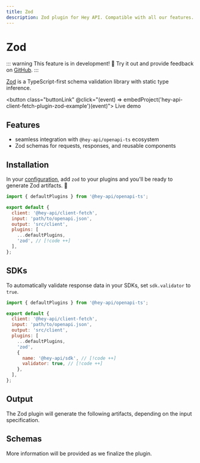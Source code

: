 ```yaml
---
title: Zod
description: Zod plugin for Hey API. Compatible with all our features.
---
```


# Zod

::: warning
This feature is in development! :tada: Try it out and provide feedback on [GitHub](https://github.com/hey-api/openapi-ts/issues/876).
:::

[Zod](https://zod.dev/) is a TypeScript-first schema validation library with static type inference.

<button class="buttonLink" @click="(event) => embedProject('hey-api-client-fetch-plugin-zod-example')(event)">
Live demo
</button>

## Features

- seamless integration with `@hey-api/openapi-ts` ecosystem
- Zod schemas for requests, responses, and reusable components

## Installation

In your [configuration](/openapi-ts/get-started), add `zod` to your plugins and you'll be ready to generate Zod artifacts. :tada:

```js
import { defaultPlugins } from '@hey-api/openapi-ts';

export default {
  client: '@hey-api/client-fetch',
  input: 'path/to/openapi.json',
  output: 'src/client',
  plugins: [
    ...defaultPlugins,
    'zod', // [!code ++]
  ],
};
```

## SDKs

To automatically validate response data in your SDKs, set `sdk.validator` to `true`.

```js
import { defaultPlugins } from '@hey-api/openapi-ts';

export default {
  client: '@hey-api/client-fetch',
  input: 'path/to/openapi.json',
  output: 'src/client',
  plugins: [
    ...defaultPlugins,
    'zod',
    {
      name: '@hey-api/sdk', // [!code ++]
      validator: true, // [!code ++]
    },
  ],
};
```

## Output

The Zod plugin will generate the following artifacts, depending on the input specification.

## Schemas

More information will be provided as we finalize the plugin.

<!--@include: ../../examples.md-->
<!--@include: ../../sponsors.md-->
